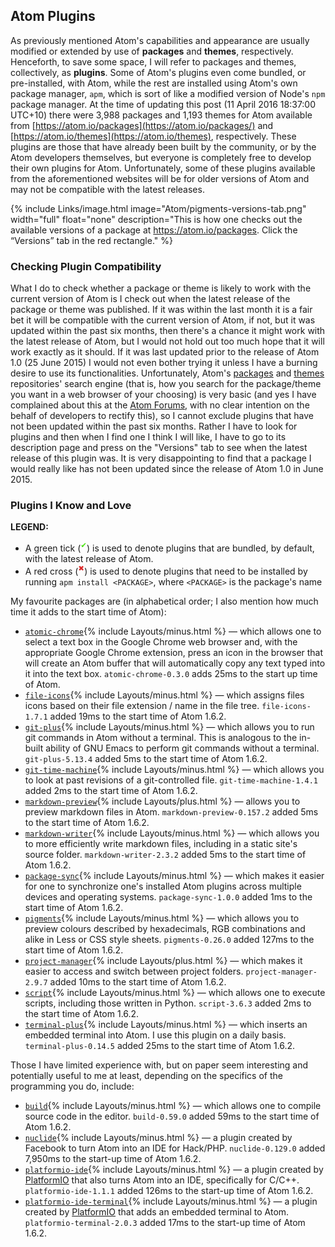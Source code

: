 ## Atom Plugins
As previously mentioned Atom's capabilities and appearance are usually modified or extended by use of **packages** and **themes**, respectively. Henceforth, to save some space, I will refer to packages and themes, collectively, as **plugins**. Some of Atom's plugins even come bundled, or pre-installed, with Atom, while the rest are installed using Atom's own package manager, `apm`, which is sort of like a modified version of Node's `npm` package manager. At the time of updating this post (11 April 2016 18:37:00 UTC+10) there were 3,988 packages and 1,193 themes for Atom available from [https://atom.io/packages](https://atom.io/packages/) and [https://atom.io/themes](https://atom.io/themes), respectively. These plugins are those that have already been built by the community, or by the Atom developers themselves, but everyone is completely free to develop their own plugins for Atom. Unfortunately, some of these plugins available from the aforementioned websites will be for older versions of Atom and may not be compatible with the latest releases.

{% include Links/image.html image="Atom/pigments-versions-tab.png" width="full" float="none" description="This is how one checks out the available versions of a package at https://atom.io/packages. Click the &ldquo;Versions&rdquo; tab in the red rectangle." %}

### Checking Plugin Compatibility
What I do to check whether a package or theme is likely to work with the current version of Atom is I check out when the latest release of the package or theme was published. If it was within the last month it is a fair bet it will be compatible with the current version of Atom, if not, but it was updated within the past six months, then there's a chance it might work with the latest release of Atom, but I would not hold out too much hope that it will work exactly as it should. If it was last updated prior to the release of Atom 1.0 (25 June 2015) I would not even bother trying it unless I have a burning desire to use its functionalities. Unfortunately, Atom's [packages](https://atom.io/packages) and [themes](https://atom.io/themes) repositories' search engine (that is, how you search for the package/theme you want in a web browser of your choosing) is very basic (and yes I have complained about this at the [Atom Forums](https://discuss.atom.io/t/advanced-packages-themes-search/24697), with no clear intention on the behalf of developers to rectify this), so I cannot exclude plugins that have not been updated within the past six months. Rather I have to look for plugins and then when I find one I think I will like, I have to go to its description page and press on the "Versions" tab to see when the latest release of this plugin was. It is very disappointing to find that a package I would really like has not been updated since the release of Atom 1.0 in June 2015.

### Plugins I Know and Love

<div class="note">
  <b>LEGEND:</b>
  <ul>
    <li>
      A green tick (<sup><span style="color:#49E20E;">&#10004;</span></sup>) is used to denote plugins that are bundled, by default, with the latest release of Atom.
    </li>
    <li>
      A red cross (<sup><span style="color:#DB2929;">&#10006;</span></sup>) is used to denote plugins that need to be installed by running <code>apm install &lt;PACKAGE&gt;</code>, where <code>&lt;PACKAGE&gt;</code> is the package's name
    </li>
  </ul>
</div>

My favourite packages are (in alphabetical order; I also mention how much time it adds to the start time of Atom):

* [`atomic-chrome`](https://atom.io/package/atomic-chrome){% include Layouts/minus.html %} &mdash; which allows one to select a text box in the Google Chrome web browser and, with the appropriate Google Chrome extension, press an icon in the browser that will create an Atom buffer that will automatically copy any text typed into it into the text box. `atomic-chrome-0.3.0` adds 25ms to the start up time of Atom.
* [`file-icons`](https://atom.io/package/file-icons){% include Layouts/minus.html %} &mdash; which assigns files icons based on their file extension / name in the file tree. `file-icons-1.7.1` added 19ms to the start time of Atom 1.6.2.
* [`git-plus`](https://atom.io/package/git-plus){% include Layouts/minus.html %} &mdash; which allows you to run git commands in Atom without a terminal. This is analogous to the in-built ability of GNU Emacs to perform git commands without a terminal. `git-plus-5.13.4` added 5ms to the start time of Atom 1.6.2.
* [`git-time-machine`](https://atom.io/package/git-time-machine){% include Layouts/minus.html %} &mdash; which allows you to look at past revisions of a git-controlled file. `git-time-machine-1.4.1` added 2ms to the start time of Atom 1.6.2.
* [`markdown-preview`](https://atom.io/package/markdown-preview){% include Layouts/plus.html %} &mdash; allows you to preview markdown files in Atom. `markdown-preview-0.157.2` added 5ms to the start time of Atom 1.6.2.
* [`markdown-writer`](https://atom.io/package/markdown-writer){% include Layouts/minus.html %} &mdash; which allows you to more efficiently write markdown files, including in a static site's source folder. `markdown-writer-2.3.2` added 5ms to the start time of Atom 1.6.2.
* [`package-sync`](https://atom.io/package/package-sync){% include Layouts/minus.html %} &mdash; which makes it easier for one to synchronize one's installed Atom plugins across multiple devices and operating systems. `package-sync-1.0.0` added 1ms to the start time of Atom 1.6.2.
* [`pigments`](https://atom.io/package/pigments){% include Layouts/minus.html %} &mdash; which allows you to preview colours described by hexadecimals, RGB combinations and alike in Less or CSS style sheets. `pigments-0.26.0` added 127ms to the start time of Atom 1.6.2.
* [`project-manager`](https://atom.io/package/project-manager){% include Layouts/plus.html %} &mdash; which makes it easier to access and switch between project folders. `project-manager-2.9.7` added 10ms to the start time of Atom 1.6.2.
* [`script`](https://atom.io/package/script){% include Layouts/minus.html %} &mdash; which allows one to execute scripts, including those written in Python. `script-3.6.3` added 2ms to the start time of Atom 1.6.2.
* [`terminal-plus`](https://atom.io/package/terminal-plus){% include Layouts/minus.html %} &mdash; which inserts an embedded terminal into Atom. I use this plugin on a daily basis. `terminal-plus-0.14.5` added 25ms to the start time of Atom 1.6.2.

Those I have limited experience with, but on paper seem interesting and potentially useful to me at least, depending on the specifics of the programming you do, include:

* [`build`](https://atom.io/package/build){% include Layouts/minus.html %} &mdash; which allows one to compile source code in the editor. `build-0.59.0` added 59ms to the start time of Atom 1.6.2.
* [`nuclide`](https://atom.io/package/nuclide){% include Layouts/minus.html %} &mdash; a plugin created by Facebook to turn Atom into an IDE for Hack/PHP. `nuclide-0.129.0` added 7,950ms to the start-up time of Atom 1.6.2.
* [`platformio-ide`](https://atom.io/package/platformio-ide){% include Layouts/minus.html %} &mdash; a plugin created by [PlatformIO](http://platformio.org/) that also turns Atom into an IDE, specifically for C/C++. `platformio-ide-1.1.1` added 126ms to the start-up time of Atom 1.6.2.
* [`platformio-ide-terminal`](https://atom.io/package/platformio-ide-terminal){% include Layouts/minus.html %} &mdash; a plugin created by [PlatformIO](http://platformio.org/) that adds an embedded terminal to Atom. `platformio-terminal-2.0.3` added 17ms to the start-up time of Atom 1.6.2.
